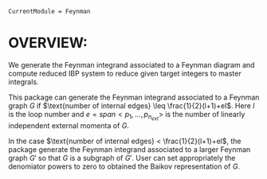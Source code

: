 ```@meta
CurrentModule = Feynman
```
# OVERVIEW:

We generate the Feynman integrand associated to a Feynman diagram and compute reduced IBP system to reduce given target integers to master integrals.

This package can generate the Feynman integrand associated to a Feynman graph $G$ if $\text{number of internal edges} \leq \frac{1}{2}(l+1)+el$.
Here $l$ is the loop number and $e=span<p_1,...,p_{n_{ext}}>$ is the number of linearly independent external momenta of $G$.

In the case $\text{number of internal edges} < \frac{1}{2}(l+1)+el$, the package generate the Feynman integrand associated to a larger Feynman graph $G'$ so that $G$ is a subgraph of  $G'$. User can set appropriately the denomiator powers to zero to obtained the Baikov representation of $G$.






